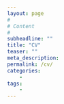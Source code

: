 ```yaml
---
layout: page
#
# Content
#
subheadline: ""
title: "CV"
teaser: ""
meta_description:
permalink: /cv/
categories:
    - 
tags:
    - 
---
```


